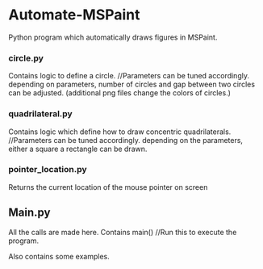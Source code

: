 # Automate-MSPaint
Python program which automatically draws figures in MSPaint.

### circle.py
Contains logic to define a circle. 
//Parameters can be tuned accordingly.
depending on parameters, number of circles and gap between two circles can be adjusted.
(additional png files change the colors of circles.)

### quadrilateral.py
Contains logic which define how to draw concentric quadrilaterals.
//Parameters can be tuned accordingly. 
depending on the parameters, either a square a rectangle can be drawn.

### pointer_location.py
Returns the current location of the mouse pointer on screen

## Main.py
All the calls are made here. 
Contains main()
//Run this to execute the program.

Also contains some examples.
